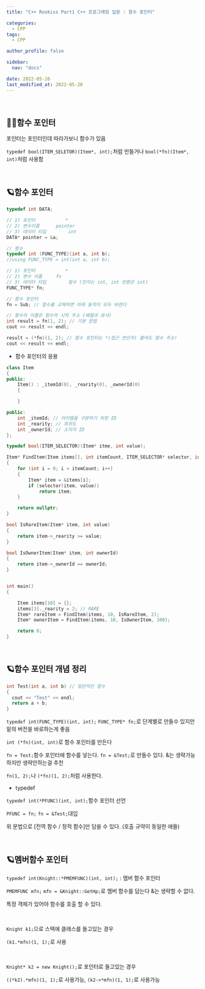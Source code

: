 ```yaml
---
title: "C++ Rookiss Part1 C++ 프로그래밍 입문 : 함수 포인터"

categories:
  - CPP
tags:
  - CPP

author_profile: false

sidebar:
  nav: "docs"

date: 2022-05-26
last_modified_at: 2022-05-26
---
```


<br>

## 🙇‍♀️함수 포인터

포인터는 포인터인데 따라가보니 함수가 있음 

`typedef bool(ITEM_SELETOR)(Item*, int);`처럼 만들거나 `bool(*fn)(Item*, int)`처럼 사용함




<br>


## 🪐함수 포인터


```cpp
typedef int DATA;

// 1) 포인터			*
// 2) 변수이름		pointer
// 3) 데이터 타입		int
DATA* pointer = &a;

// 함수
typedef int (FUNC_TYPE)(int a, int b);
//using FUNC_TYPE = int(int a, int b);

// 1) 포인터			*
// 2) 변수 이름		fn
// 3) 데이터 타입		함수 (인자는 int, int 반환은 int)
FUNC_TYPE* fn;
```

```cpp
// 함수 포인터
fn = Sub; // 함수를 교체하면 아래 동작이 모두 바뀐다

// 함수의 이름은 함수의 시작 주소 (배열과 유사)
int result = fn(1, 2); // 기본 문법
cout << result << endl;

result = (*fn)(1, 2); // 함수 포인터는 *(접근 연산자) 붙여도 함수 주소!
cout << result << endl;
```


* 함수 포인터의 응용

```cpp
class Item
{
public:
	Item() : _itemId(0), _rearity(0), _ownerId(0)
	{

	}

public:
	int _itemId; // 아이템을 구분하기 위한 ID
	int _rearity; // 희귀도
	int _ownerId; // 소지자 ID
};

typedef bool(ITEM_SELECTOR)(Item* itme, int value);

Item* FindItem(Item items[], int itemCount, ITEM_SELECTOR* selector, int value)
{
	for (int i = 0; i < itemCount; i++)
	{
		Item* item = &items[i];
		if (selector(item, value))
			return item;
	}

	return nullptr;
}

bool IsRareItem(Item* item, int value)
{
	return item->_rearity >= value;
}

bool IsOwnerItem(Item* item, int ownerId)
{
	return item->_ownerId == ownerId;
}


int main()
{

	Item items[10] = {};
	items[3]._rearity = 2; // RARE
	Item* rareItem = FindItem(items, 10, IsRareItem, 2);
	Item* ownerItem = FindItem(items, 10, IsOwnerItem, 100);

	return 0;
}
```

<br>


## 🪐함수 포인터 개념 정리


```cpp
int Test(int a, int b) // 일반적인 함수
{
  cout << "Test" << endl;
  return a + b;
}
```

`typedef int(FUNC_TYPE)(int, int);` `FUNC_TYPE* fn;`로 단계별로 만들수 있지만 밑의 버전을 바로하는게 좋음

`int (*fn)(int, int)`로 함수 포인터를 만든다

`fn = Test;`함수 포인터에 함수를 넣는다. `fn = &Test;`로 만들수 있다. &는 생략가능하지만 생략안하는걸 추천

`fn(1, 2);`나 `(*fn)(1, 2);`처럼 사용한다.


* typedef

`typedef int(*PFUNC)(int, int);`함수 포인터 선언

`PFUNC = fn;` `fn = &Test;`대입


위 문법으로 [전역 함수 / 정적 함수]만 담을 수 있다. (호출 규약이 동일한 애들)


<br>


## 🪐멤버함수 포인터


`typedef int(Knight::*PMEMFUNC)(int, int);` : 멤버 함수 포인터

`PMEMFUNC mfn;` `mfn = &Knight::GetHp;`로 멤버 함수를 담는다 &는 생략할 수 없다.

특정 객체가 있어야 함수를 호출 할 수 있다.

<br>

`Knight k1;`으로 스택에 클래스를 들고있는 경우

`(k1.*mfn)(1, 1);`로 사용

<br>

`Knight* k2 = new Knight();`로 포인터로 들고있는 경우

`((*k2).*mfn)(1, 1);`로 사용가능, `(k2->*mfn)(1, 1);`로 사용가능